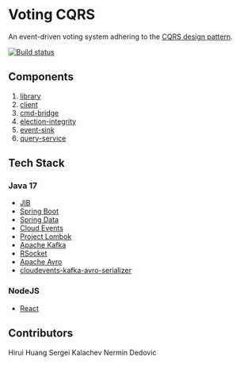 # Voting CQRS

An event-driven voting system adhering to the [CQRS design pattern](https://martinfowler.com/bliki/CQRS.html).

[![Build status](https://badge.buildkite.com/d750a8c7d7a696b2031ce9daa4f388be791369ab851270d920.svg)](https://buildkite.com/nerm/voting-cqrs)

## Components

1. [library](library/README.md) 
2. [client](client/README.md)
3. [cmd-bridge](cmd-bridge/README.md) 
4. [election-integrity](election-integrity/README.md)
5. [event-sink](event-sink/README.md)
6. [query-service](query-service/README.md)


## Tech Stack

### Java 17
- [JIB](https://github.com/GoogleContainerTools/jib) 
- [Spring Boot](https://spring.io/projects/spring-boot)
- [Spring Data](https://spring.io/projects/spring-data)
- [Cloud Events](https://cloudevents.io/)
- [Project Lombok](https://projectlombok.org/)
- [Apache Kafka](https://kafka.apache.org/)
- [RSocket](https://rsocket.io/)
- [Apache Avro](https://avro.apache.org/)
- [cloudevents-kafka-avro-serializer](https://github.com/kattlo/cloudevents-kafka-avro-serializer)

### NodeJS
- [React](https://react.dev/)


## Contributors

Hirui Huang
Sergei Kalachev
Nermin Dedovic
